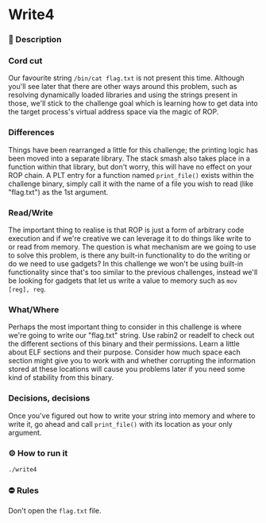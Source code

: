 # Write4

### 📄 Description

### Cord cut
Our favourite string `/bin/cat flag.txt` is not present this time. Although you'll see later that there are other ways around this problem, such as resolving dynamically loaded libraries and using the strings present in those, we'll stick to the challenge goal which is learning how to get data into the target process's virtual address space via the magic of ROP.

### Differences
Things have been rearranged a little for this challenge; the printing logic has been moved into a separate library. The stack smash also takes place in a function within that library, but don't worry, this will have no effect on your ROP chain. A PLT entry for a function named `print_file()` exists within the challenge binary, simply call it with the name of a file you wish to read (like "flag.txt") as the 1st argument.

### Read/Write
The important thing to realise is that ROP is just a form of arbitrary code execution and if we're creative we can leverage it to do things like write to or read from memory. The question is what mechanism are we going to use to solve this problem, is there any built-in functionality to do the writing or do we need to use gadgets? In this challenge we won't be using built-in functionality since that's too similar to the previous challenges, instead we'll be looking for gadgets that let us write a value to memory such as `mov [reg], reg`.

### What/Where
Perhaps the most important thing to consider in this challenge is where we're going to write our "flag.txt" string. Use rabin2 or readelf to check out the different sections of this binary and their permissions. Learn a little about ELF sections and their purpose. Consider how much space each section might give you to work with and whether corrupting the information stored at these locations will cause you problems later if you need some kind of stability from this binary.

### Decisions, decisions
Once you've figured out how to write your string into memory and where to write it, go ahead and call `print_file()` with its location as your only argument. 

### ⚙ How to run it
```bash
./write4
```

### ⛔ Rules
Don't open the `flag.txt` file.

